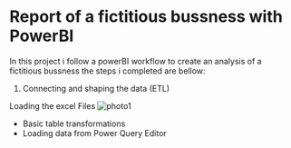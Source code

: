 # Report of a fictitious bussness with PowerBI

In this project i follow a powerBI workflow to create an analysis of a fictitious bussness the steps i completed are bellow: 

1. Connecting and shaping the data (ETL)
   
Loading the excel Files 
![photo1](https://github.com/giannisyp/Bussness_Report_PowerBI/assets/119696474/64becc87-d894-4828-8959-369e472ea36d)




* Basic table transformations
* Loading data from Power Query Editor

  
